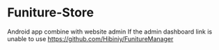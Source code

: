 # Funiture-Store
Android app combine with website admin
If the admin dashboard link is unable to use
https://github.com/Hibiniy/FunitureManager
